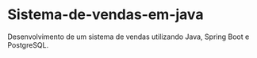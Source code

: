 # Sistema-de-vendas-em-java
Desenvolvimento de um sistema de vendas utilizando Java, Spring Boot e PostgreSQL.

